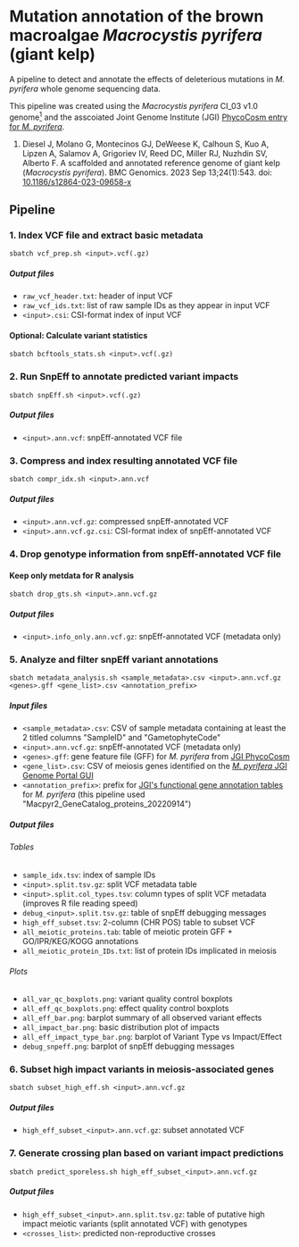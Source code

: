 # Mutation annotation of the brown macroalgae *Macrocystis pyrifera* (giant kelp)
A pipeline to detect and annotate the effects of deleterious mutations in *M. pyrifera* whole genome sequencing data.

This pipeline was created using the *Macrocystis pyrifera* CI_03 v1.0 genome[<sup>1</sup>](https://doi.org/10.1186/s12864-023-09658-x) and the asscoiated Joint Genome Institute (JGI) [PhycoCosm entry for *M. pyrifera*](https://mycocosm.jgi.doe.gov/Macpyr2/Macpyr2.home.html).

1. Diesel J, Molano G, Montecinos GJ, DeWeese K, Calhoun S, Kuo A, Lipzen A, Salamov A, Grigoriev IV, Reed DC, Miller RJ, Nuzhdin SV, Alberto F. A scaffolded and annotated reference genome of giant kelp (*Macrocystis pyrifera*). BMC Genomics. 2023 Sep 13;24(1):543. doi: [10.1186/s12864-023-09658-x](https://doi.org/10.1186/s12864-023-09658-x)

## Pipeline
### 1. Index VCF file and extract basic metadata
```
sbatch vcf_prep.sh <input>.vcf(.gz)
```
##### Output files
- `raw_vcf_header.txt`: header of input VCF
- `raw_vcf_ids.txt`: list of raw sample IDs as they appear in input VCF
- `<input>.csi`: CSI-format index of input VCF

#### Optional: Calculate variant statistics
```
sbatch bcftools_stats.sh <input>.vcf(.gz)
```

### 2. Run SnpEff to annotate predicted variant impacts
```
sbatch snpEff.sh <input>.vcf(.gz)
```
##### Output files
- `<input>.ann.vcf`: snpEff-annotated VCF file

### 3. Compress and index resulting annotated VCF file
```
sbatch compr_idx.sh <input>.ann.vcf
```
##### Output files
- `<input>.ann.vcf.gz`: compressed snpEff-annotated VCF
- `<input>.ann.vcf.gz.csi`: CSI-format index of snpEff-annotated VCF

### 4. Drop genotype information from snpEff-annotated VCF file
#### Keep only metdata for R analysis
```
sbatch drop_gts.sh <input>.ann.vcf.gz
```
##### Output files
- `<input>.info_only.ann.vcf.gz`: snpEff-annotated VCF (metadata only)

### 5. Analyze and filter snpEff variant annotations
```
sbatch metadata_analysis.sh <sample_metadata>.csv <input>.ann.vcf.gz <genes>.gff <gene_list>.csv <annotation_prefix>
```
##### Input files
- `<sample_metadata>.csv`: CSV of sample metadata containing at least the 2 titled columns "SampleID" and "GametophyteCode"
- `<input>.ann.vcf.gz`: snpEff-annotated VCF (metadata only)
- `<genes>.gff`: gene feature file (GFF) for *M. pyrifera* from [JGI PhycoCosm](https://mycocosm.jgi.doe.gov/Macpyr2/Macpyr2.home.html)
- `<gene_list>.csv`: CSV of meiosis genes identified on the [*M. pyrifera* JGI Genome Portal GUI](https://mycocosm.jgi.doe.gov/Macpyr2/Macpyr2.home.html)
- `<annotation_prefix>`: prefix for [JGI's functional gene annotation tables](https://genome.jgi.doe.gov/portal/Macpyr2/Macpyr2.download.html) for *M. pyrifera* (this pipeline used "Macpyr2_GeneCatalog_proteins_20220914")
##### Output files
###### Tables
- `sample_idx.tsv`: index of sample IDs
- `<input>.split.tsv.gz`: split VCF metadata table
- `<input>.split.col_types.tsv`: column types of split VCF metadata (improves R file reading speed)
- `debug_<input>.split.tsv.gz`: table of snpEff debugging messages
- `high_eff_subset.tsv`: 2-column (CHR POS) table to subset VCF
- `all_meiotic_proteins.tab`: table of meiotic protein GFF + GO/IPR/KEG/KOGG annotations
- `all_meiotic_protein_IDs.txt`: list of protein IDs implicated in meiosis
###### Plots
- `all_var_qc_boxplots.png`: variant quality control boxplots
- `all_eff_qc_boxplots.png`: effect quality control boxplots
- `all_eff_bar.png`: barplot summary of all observed variant effects
- `all_impact_bar.png`: basic distribution plot of impacts
- `all_eff_impact_type_bar.png`: barplot of Variant Type vs Impact/Effect
- `debug_snpeff.png`: barplot of snpEff debugging messages

### 6. Subset high impact variants in meiosis-associated genes
```
sbatch subset_high_eff.sh <input>.ann.vcf.gz
```
##### Output files
- `high_eff_subset_<input>.ann.vcf.gz`: subset annotated VCF

### 7. Generate crossing plan based on variant impact predictions
```
sbatch predict_sporeless.sh high_eff_subset_<input>.ann.vcf.gz
```
##### Output files
- `high_eff_subset_<input>.ann.split.tsv.gz`: table of putative high impact meiotic variants (split annotated VCF) with genotypes
- `<crosses_list>`: predicted non-reproductive crosses
